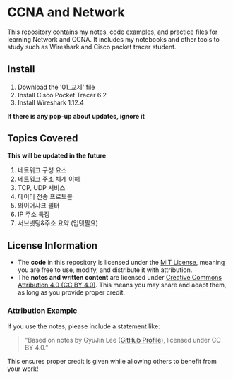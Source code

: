 # CCNA and Network
This repository contains my notes, code examples, and practice files for learning Network and CCNA. It includes my notebooks and other tools to study such as Wireshark and Cisco packet tracer student.

## Install
1. Download the '01_교제' file
2. Install Cisco Pocket Tracer 6.2 
3. Install Wireshark 1.12.4 

**If there is any pop-up about updates, ignore it**


## Topics Covered
**This will be updated in the future**
1. 네트워크 구성 요소
2. 네트워크 주소 체계 이해
3. TCP, UDP 서비스
4. 데이터 전송 프로토콜
5. 와이어샤크 필터
6. IP 주소 특징
7. 서브넷팅&주소 요약 (업뎃필요)

## License Information

- The **code** in this repository is licensed under the [MIT License](LICENSE), meaning you are free to use, modify, and distribute it with attribution.
- The **notes and written content** are licensed under [Creative Commons Attribution 4.0 (CC BY 4.0)](https://creativecommons.org/licenses/by/4.0/). This means you may share and adapt them, as long as you provide proper credit.

### Attribution Example
If you use the notes, please include a statement like:
> "Based on notes by GyuJin Lee ([GitHub Profile](https://github.com/JinLeeGG)), licensed under CC BY 4.0."

This ensures proper credit is given while allowing others to benefit from your work!
